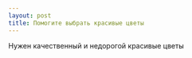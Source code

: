 ```yaml
---
layout: post 
title: Помогите выбрать красивые цветы 
--- 
```

Нужен качественный и недорогой красивые цветы